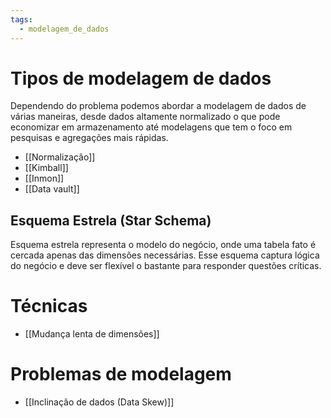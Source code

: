 ```yaml
---
tags:
  - modelagem_de_dados
---
```

# Tipos de modelagem de dados

Dependendo do problema podemos abordar a modelagem de dados de várias maneiras, desde dados altamente normalizado o que pode economizar em armazenamento até modelagens que tem o foco em pesquisas e agregações mais rápidas.

- [[Normalização]]
- [[Kimball]]
- [[Inmon]]
- [[Data vault]]

## Esquema Estrela (Star Schema)

Esquema estrela representa o modelo do negócio, onde uma tabela fato é cercada apenas das dimensões necessárias. Esse esquema captura lógica do negócio e deve ser flexível o bastante para responder questões críticas.

# Técnicas

- [[Mudança lenta de dimensões]]

# Problemas de modelagem

- [[Inclinação de dados (Data Skew)]]